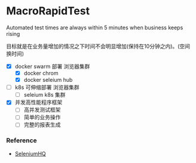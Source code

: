 # MacroRapidTest
Automated test times are always within 5 minutes when business keeps rising

目标就是在业务量增加的情况之下时间不会明显增加(保持在10分钟之内)。(空间换时间)

- [x] docker swarm 部署 浏览器集群
  - [x] docker chrom
  - [x] docker seleium hub

- [ ] k8s 可伸缩部署 浏览器集群
  - [ ] seleium k8s 集群

- [x] 并发高性能程序框架
  - [ ] 高并发测试框架
  - [ ] 简单的业务操作
  - [ ] 完整的报表生成

### Reference
- [SeleniumHQ](https://github.com/SeleniumHQ/docker-selenium)